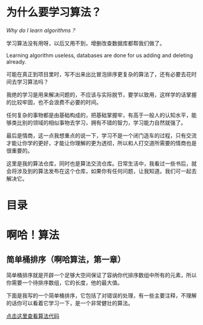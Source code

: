 # 为什么要学习算法？

*Why do I learn algorithms？*

学习算法没有用呀，以后又用不到，增删改查数据库都帮我们做了。

Learning algorithm useless, databases are done for us adding and deleting already.

可能在真正到项目里时，写不出来出比冒泡排序更复杂的算法了，还有必要去花时间去学习算法吗？

我绝的学习是用来解决问题的，不应该与实际脱节，要学以致用，这样学的话掌握的比较牢固，也不会浪费不必要的时间。

任何复杂的事物都是由基础构成的，把基础掌握牢，有高于一般人的认知水平，能够类比别的领域的相似事物去学习，拥有不错的智力，学习能力自然就强了。

最后是情商，这一点我想重点的说一下，学习不是一个闭门造车的过程，只有交流才能让你学的更好，才能让你理解的更为透彻，所以和人打交道所需要的情商也是很重要的。

这里是我的算法仓库，同时也是算法交流仓库。日常生活中，我看过一些书后，就会将涉及到的算法发布在这个仓库，如果你有任何问题，让我知道。我们可一起去解决它。


# **目录**

# 啊哈！算法

## 简单桶排序（啊哈算法，第一章）

简单桶排序就是开辟一个足够大空间保证了容纳你代排序数组中所有的元素，所以你需要一个待排序数组，它的长度，他的最大值。

下面是我写的一个简单桶排序，它包括了对错误的处理，有一些主要注释，不理解的话你可以看着它学习一下，是一个非常健壮的算法。

[点击这里查看算法代码](https://github.com/mossnodie/algorithms-segments/blob/master/aha-algorithms/aha_algorithms_chapter_1_sort.c)